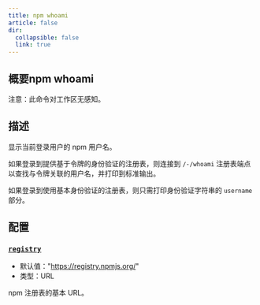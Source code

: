 ```yaml
---
title: npm whoami
article: false
dir:
  collapsible: false
  link: true
---
```


## 概要npm whoami

注意：此命令对工作区无感知。

## 描述

显示当前登录用户的 npm 用户名。

如果登录到提供基于令牌的身份验证的注册表，则连接到 `/-/whoami` 注册表端点以查找与令牌关联的用户名，并打印到标准输出。

如果登录到使用基本身份验证的注册表，则只需打印身份验证字符串的 `username` 部分。

## 配置

### [`registry`](https://npm.nodejs.cn/cli/v11/commands/npm-whoami#registry)

- 默认值："https://registry.npmjs.org/"
- 类型：URL

npm 注册表的基本 URL。
